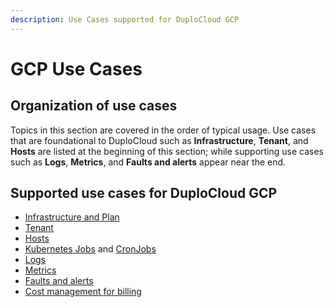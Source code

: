 ```yaml
---
description: Use Cases supported for DuploCloud GCP
---
```


# GCP Use Cases

## Organization of use cases

Topics in this section are covered in the order of typical usage. Use cases that are foundational to DuploCloud such as **Infrastructure**, **Tenant**, and **Hosts** are listed at the beginning of this section; while supporting use cases such as **Logs**, **Metrics**, and **Faults and alerts** appear near the end.&#x20;

## Supported use cases for DuploCloud GCP

* [Infrastructure and Plan](creating-an-infrastructure-and-plan-for-gcp/)
* [Tenant](tenant-environment/)
* [Hosts](hosts-vms.md)
* [Kubernetes Jobs](../../kubernetes/jobs.md) and [CronJobs](../../kubernetes/cronjobs.md)
* [Logs](../../diagnostics-overview/standard-observability-suite/logs.md)
* [Metrics](../../diagnostics-overview/standard-observability-suite/monitoring/)
* [Faults and alerts](../../diagnostics-overview/faults-and-alarms/)
* [Cost management for billing](cost-management/)
